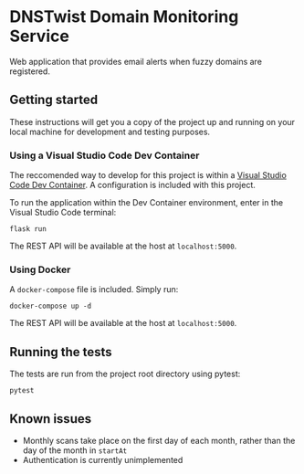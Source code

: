 # DNSTwist Domain Monitoring Service

Web application that provides email alerts when fuzzy domains are registered.

## Getting started

These instructions will get you a copy of the project up and running on your local machine for development and testing purposes.

### Using a Visual Studio Code Dev Container

The reccomended way to develop for this project is within a [Visual Studio Code Dev Container](https://code.visualstudio.com/docs/remote/containers). A configuration is included with this project.

To run the application within the Dev Container environment, enter in the Visual Studio Code terminal:

```
flask run
```

The REST API will be available at the host at `localhost:5000`.

### Using Docker

A `docker-compose` file is included. Simply run:

```
docker-compose up -d
```

The REST API will be available at the host at `localhost:5000`.

## Running the tests

The tests are run from the project root directory using pytest:

```
pytest
```

## Known issues

- Monthly scans take place on the first day of each month, rather than the day of the month in `startAt`
- Authentication is currently unimplemented